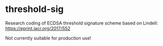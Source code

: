 # threshold-sig

Research coding of ECDSA threshold signature scheme based on Lindell: https://eprint.iacr.org/2017/552

Not currently suitable for production use!
